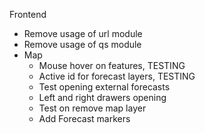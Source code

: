 Frontend

-   Remove usage of url module
-   Remove usage of qs module
-   Map
    -   Mouse hover on features, TESTING
    -   Active id for forecast layers, TESTING
    -   Test opening external forecasts
    -   Left and right drawers opening
    -   Test on remove map layer
    -   Add Forecast markers
